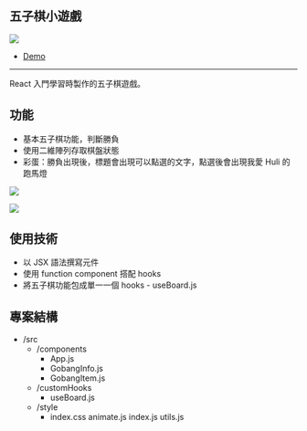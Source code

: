 ## 五子棋小遊戲

![](https://i.imgur.com/xJAMXl3.png)

- [Demo](https://raye0621.github.io/react-gobang-test/)

---

React 入門學習時製作的五子棋遊戲。

## 功能 

- 基本五子棋功能，判斷勝負
- 使用二維陣列存取棋盤狀態
- 彩蛋：勝負出現後，標題會出現可以點選的文字，點選後會出現我愛 Huli 的跑馬燈

![](https://i.imgur.com/ZpSjuRI.gif)

![](https://i.imgur.com/8AljYB0.gif)

## 使用技術

- 以 JSX 語法撰寫元件
- 使用 function component 搭配 hooks
- 將五子棋功能包成單一一個 hooks - useBoard.js

## 專案結構

- /src
	- /components
		- App.js
		- GobangInfo.js
		- GobangItem.js
	- /customHooks
		- useBoard.js
	- /style
		- index.css
	animate.js
	index.js
	utils.js